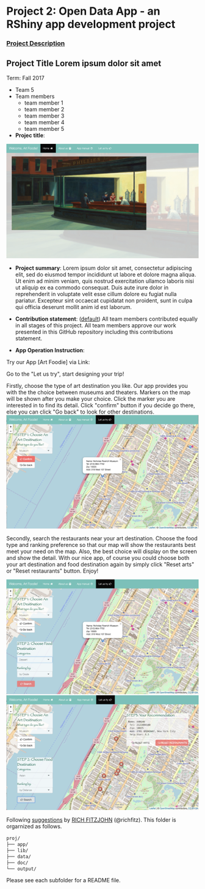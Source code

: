# Project 2: Open Data App - an RShiny app development project

### [Project Description](doc/project2_desc.md)

## Project Title Lorem ipsum dolor sit amet
Term: Fall 2017

+ Team 5
+ Team members
	+ team member 1
	+ team member 2
	+ team member 3
	+ team member 4
	+ team member 5
+ **Projec title**: 

![screenshot](doc/p1.png)

+ **Project summary**: Lorem ipsum dolor sit amet, consectetur adipiscing elit, sed do eiusmod tempor incididunt ut labore et dolore magna aliqua. Ut enim ad minim veniam, quis nostrud exercitation ullamco laboris nisi ut aliquip ex ea commodo consequat. Duis aute irure dolor in reprehenderit in voluptate velit esse cillum dolore eu fugiat nulla pariatur. Excepteur sint occaecat cupidatat non proident, sunt in culpa qui officia deserunt mollit anim id est laborum.

+ **Contribution statement**: ([default](doc/a_note_on_contributions.md)) All team members contributed equally in all stages of this project. All team members approve our work presented in this GitHub repository including this contributions statement. 

+ **App Operation Instruction**: 

Try our App [Art Foodie] via Link: 

Go to the "Let us try", start designing your trip!

Firstly, choose the type of art destination you like. Our app provides you with the the choice between museums and theaters. Markers on the map will be shown after you make your choice. Click the marker you are interested in to find its detail. Click "confirm" button if you decide go there, else you can click "Go back" to look for other destinations. 
![screenshot](doc/p3.png)

Secondly, search the restaurants near your art destination. Choose the food type and ranking preference so that our map will show the restaurants best meet your need on the map. Also, the best choice will display on the screen and show the detail. With our nice app, of course you could choose both your art destination and food destination again by simply click "Reset arts" or "Reset restaurants" button. Enjoy!

![screenshot](doc/p4.png)
![screenshot](doc/p5.png)









Following [suggestions](http://nicercode.github.io/blog/2013-04-05-projects/) by [RICH FITZJOHN](http://nicercode.github.io/about/#Team) (@richfitz). This folder is orgarnized as follows.

```
proj/
├── app/
├── lib/
├── data/
├── doc/
└── output/
```

Please see each subfolder for a README file.

